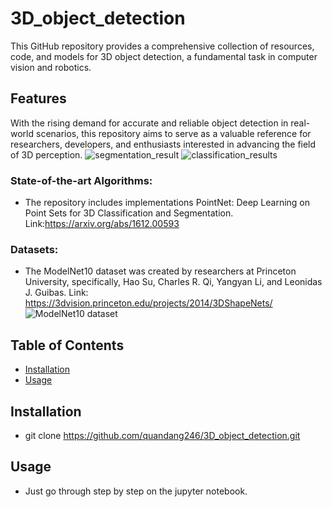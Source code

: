 # 3D_object_detection
This GitHub repository provides a comprehensive collection of resources, code, and models for 3D object detection, a fundamental task in computer vision and robotics.

## Features
With the rising demand for accurate and reliable object detection in real-world scenarios, this repository aims to serve as a valuable reference for researchers, developers, and enthusiasts interested in advancing the field of 3D perception.
![segmentation_result](https://github.com/quandang246/3D_object_detection/blob/1a6e4f58ca784c68ee8fa8ba4f50e2b633836f45/Results/newplot.png)
![classification_results](https://github.com/quandang246/3D_object_detection/blob/1a6e4f58ca784c68ee8fa8ba4f50e2b633836f45/Results/output.png)

### State-of-the-art Algorithms:
- The repository includes implementations PointNet: Deep Learning on Point Sets for 3D Classification and Segmentation. Link:https://arxiv.org/abs/1612.00593

### Datasets:
- The ModelNet10 dataset was created by researchers at Princeton University, specifically, Hao Su, Charles R. Qi, Yangyan Li, and Leonidas J. Guibas. Link: https://3dvision.princeton.edu/projects/2014/3DShapeNets/
![ModelNet10 dataset](https://github.com/quandang246/3D_object_detection/blob/73e4aaf36b2c6e13c9ac23d8bcb292a79191f523/ModelNet10_dataset.jpg)

## Table of Contents

- [Installation](#installation)
- [Usage](#usage)

## Installation
- git clone https://github.com/quandang246/3D_object_detection.git

## Usage
- Just go through step by step on the jupyter notebook.